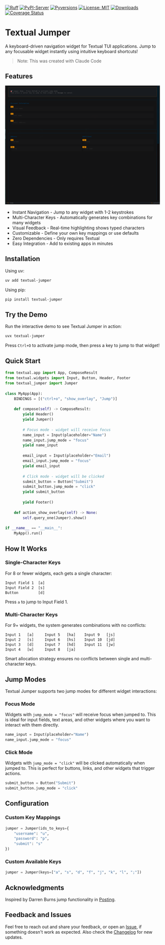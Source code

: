 <!-- Icons -->
[![Ruff](https://img.shields.io/endpoint?url=https://raw.githubusercontent.com/astral-sh/ruff/main/assets/badge/v2.json)](https://github.com/astral-sh/ruff)
[![PyPI-Server](https://img.shields.io/pypi/v/textual-jumper.svg)](https://pypi.org/project/textual-jumper/)
[![Pyversions](https://img.shields.io/pypi/pyversions/textual-jumper.svg)](https://pypi.python.org/pypi/textual-jumper)
[![License: MIT](https://img.shields.io/badge/License-MIT-yellow.svg)](https://opensource.org/licenses/MIT)
[![Downloads](https://static.pepy.tech/badge/textual-jumper)](https://pepy.tech/project/textual-jumper)
[![Coverage Status](https://coveralls.io/repos/github/Zaloog/textual-jumper/badge.svg?branch=main)](https://coveralls.io/github/Zaloog/textual-jumper?branch=main)

# Textual Jumper

A keyboard-driven navigation widget for Textual TUI applications. Jump to any focusable widget instantly using intuitive keyboard shortcuts!
> Note: This was created with Claude Code


## Features
![cover_image](https://raw.githubusercontent.com/Zaloog/textual-jumper/main/docs/images/cover_image.png)

- Instant Navigation - Jump to any widget with 1-2 keystrokes
- Multi-Character Keys - Automatically generates key combinations for many widgets
- Visual Feedback - Real-time highlighting shows typed characters
- Customizable - Define your own key mappings or use defaults
- Zero Dependencies - Only requires Textual
- Easy Integration - Add to existing apps in minutes

## Installation

Using uv:

```bash
uv add textual-jumper
```

Using pip:

```bash
pip install textual-jumper
```

## Try the Demo

Run the interactive demo to see Textual Jumper in action:

```bash
uvx textual-jumper
```

Press `Ctrl+O` to activate jump mode, then press a key to jump to that widget!

## Quick Start

```python
from textual.app import App, ComposeResult
from textual.widgets import Input, Button, Header, Footer
from textual_jumper import Jumper

class MyApp(App):
    BINDINGS = [("ctrl+o", "show_overlay", "Jump")]

    def compose(self) -> ComposeResult:
        yield Header()
        yield Jumper()

        # Focus mode - widget will receive focus
        name_input = Input(placeholder="Name")
        name_input.jump_mode = "focus"
        yield name_input

        email_input = Input(placeholder="Email")
        email_input.jump_mode = "focus"
        yield email_input

        # Click mode - widget will be clicked
        submit_button = Button("Submit")
        submit_button.jump_mode = "click"
        yield submit_button

        yield Footer()

    def action_show_overlay(self) -> None:
        self.query_one(Jumper).show()

if __name__ == "__main__":
    MyApp().run()
```

## How It Works

### Single-Character Keys

For 8 or fewer widgets, each gets a single character:

```
Input Field 1  [a]
Input Field 2  [s]
Button         [d]
```

Press `a` to jump to Input Field 1.

### Multi-Character Keys

For 9+ widgets, the system generates combinations with no conflicts:

```
Input 1   [a]     Input 5   [ha]    Input 9   [js]
Input 2   [s]     Input 6   [hs]    Input 10  [jd]
Input 3   [d]     Input 7   [hd]    Input 11  [jw]
Input 4   [w]     Input 8   [ja]
```

Smart allocation strategy ensures no conflicts between single and multi-character keys.

## Jump Modes

Textual Jumper supports two jump modes for different widget interactions:

### Focus Mode

Widgets with `jump_mode = "focus"` will receive focus when jumped to. This is ideal for input fields, text areas, and other widgets where you want to interact with them directly.

```python
name_input = Input(placeholder="Name")
name_input.jump_mode = "focus"
```

### Click Mode

Widgets with `jump_mode = "click"` will be clicked automatically when jumped to. This is perfect for buttons, links, and other widgets that trigger actions.

```python
submit_button = Button("Submit")
submit_button.jump_mode = "click"
```

## Configuration

### Custom Key Mappings

```python
jumper = Jumper(ids_to_keys={
    "username": "u",
    "password": "p",
    "submit": "s"
})
```

### Custom Available Keys

```python
jumper = Jumper(keys=["a", "s", "d", "f", "j", "k", "l", ";"])
```

## Acknowledgments

Inspired by Darren Burns jump functionality in [Posting].

## Feedback and Issues
Feel free to reach out and share your feedback, or open an [Issue],
if something doesn't work as expected.
Also check the [Changelog] for new updates.


<!-- Repo Links -->
[Changelog]: https://github.com/Zaloog/textual-jumper/blob/main/CHANGELOG.md
[Issue]: https://github.com/Zaloog/textual-jumper/issues

[Posting]: https://github.com/darrenburns/posting
